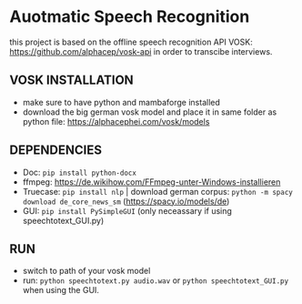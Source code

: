 # Auotmatic Speech Recognition 
this project is based on the offline speech recognition API VOSK: https://github.com/alphacep/vosk-api in order to transcibe interviews.

## VOSK INSTALLATION

* make sure to have python and mambaforge installed
* download the big german vosk model and place it in same folder as python file: https://alphacephei.com/vosk/models

## DEPENDENCIES
* Doc: `pip install python-docx`
* ffmpeg: https://de.wikihow.com/FFmpeg-unter-Windows-installieren 
* Truecase: `pip install nlp` | download german corpus: `python -m spacy download de_core_news_sm` (https://spacy.io/models/de)
* GUI: `pip install PySimpleGUI` (only neceassary if using speechtotext_GUI.py)

## RUN 
* switch to path of your vosk model
* run: `python speechtotext.py audio.wav` or `python speechtotext_GUI.py` when using the GUI. 


